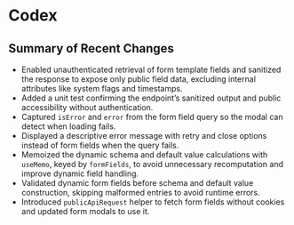 # Codex

## Summary of Recent Changes

- Enabled unauthenticated retrieval of form template fields and sanitized the response to expose only public field data, excluding internal attributes like system flags and timestamps.
- Added a unit test confirming the endpoint’s sanitized output and public accessibility without authentication.
- Captured `isError` and `error` from the form field query so the modal can detect when loading fails.
- Displayed a descriptive error message with retry and close options instead of form fields when the query fails.
- Memoized the dynamic schema and default value calculations with `useMemo`, keyed by `formFields`, to avoid unnecessary recomputation and improve dynamic field handling.
- Validated dynamic form fields before schema and default value construction, skipping malformed entries to avoid runtime errors.
- Introduced `publicApiRequest` helper to fetch form fields without cookies and updated form modals to use it.


